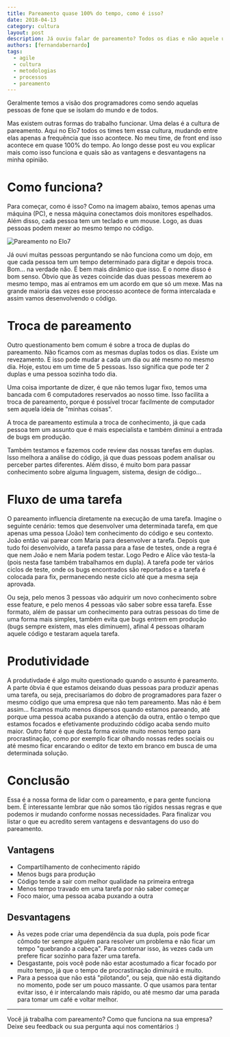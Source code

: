 ```yaml
---
title: Pareamento quase 100% do tempo, como é isso?
date: 2018-04-13
category: cultura
layout: post
description: Já ouviu falar de pareamento? Todos os dias e não aquele uma vez por ano? Sabe como isso funciona? Nesse post falarei como fazemos isso no time de front end aqui do Elo7 e como há uma rotação de pessoas, o fluxo de tarefas e o que achamos bom e ruim dessa cultura.
authors: [fernandabernardo]
tags:
  - agile
  - cultura
  - metodologias
  - processos
  - pareamento
---
```


Geralmente temos a visão dos programadores como sendo aquelas pessoas de fone que se isolam do mundo e de todos.

Mas existem outras formas do trabalho funcionar. Uma delas é a cultura de pareamento. Aqui no Elo7 todos os times tem essa cultura, mudando entre elas apenas a frequência que isso acontece. No meu time, de front end isso acontece em quase 100% do tempo. Ao longo desse post eu vou explicar mais como isso funciona e quais são as vantagens e desvantagens na minha opinião.

# Como funciona?

Para começar, como é isso? Como na imagem abaixo, temos apenas uma máquina (PC), e nessa máquina conectamos dois monitores espelhados. Além disso, cada pessoa tem um teclado e um mouse. Logo, as duas pessoas podem mexer ao mesmo tempo no código.

![Pareamento no Elo7](../images/pareamento-01.png)

Já ouvi muitas pessoas perguntando se não funciona como um dojo, em que cada pessoa tem um tempo determinado para digitar e depois troca. Bom… na verdade não. É bem mais dinâmico que isso. E o nome disso é bom senso. Óbvio que às vezes coincide das duas pessoas mexerem ao mesmo tempo, mas aí entramos em um acordo em que só um mexe. Mas na grande maioria das vezes esse processo acontece de forma intercalada e assim vamos desenvolvendo o código.

# Troca de pareamento

Outro questionamento bem comum é sobre a troca de duplas do pareamento. Não ficamos com as mesmas duplas todos os dias. Existe um revezamento. E isso pode mudar a cada um dia ou até mesmo no mesmo dia. Hoje, estou em um time de 5 pessoas. Isso significa que pode ter 2 duplas e uma pessoa sozinha todo dia.

Uma coisa importante de dizer, é que não temos lugar fixo, temos uma bancada com 6 computadores reservados ao nosso time. Isso facilita a troca de pareamento, porque é possível trocar facilmente de computador sem aquela ideia de "minhas coisas".

A troca de pareamento estimula a troca de conhecimento, já que cada pessoa tem um assunto que é mais especialista e também diminui a entrada de bugs em produção.

Também testamos e fazemos code review das nossas tarefas em duplas. Isso melhora a análise do código, já que duas pessoas podem analisar ou perceber partes diferentes. Além disso, é muito bom para passar conhecimento sobre alguma linguagem, sistema, design de código...

# Fluxo de uma tarefa

O pareamento influencia diretamente na execução de uma tarefa. Imagine o seguinte cenário: temos que desenvolver uma determinada tarefa, em que apenas uma pessoa (João) tem conhecimento do código e seu contexto. João então vai parear com Maria para desenvolver a tarefa. Depois que tudo foi desenvolvido, a tarefa passa para a fase de testes, onde a regra é que nem João e nem Maria podem testar. Logo Pedro e Alice vão testa-la (pois nesta fase também trabalhamos em dupla). A tarefa pode ter vários ciclos de teste, onde os bugs encontrados são reportados e a tarefa é colocada para fix, permanecendo neste ciclo até que a mesma seja aprovada.

Ou seja, pelo menos 3 pessoas vão adquirir um novo conhecimento sobre esse feature, e pelo menos 4 pessoas vão saber sobre essa tarefa. Esse formato, além de passar um conhecimento para outras pessoas do time de uma forma mais simples, também evita que bugs entrem em produção (bugs sempre existem, mas eles diminuem), afinal 4 pessoas olharam aquele código e testaram aquela tarefa.

# Produtividade

A produtivdade é algo muito questionado quando o assunto é pareamento. A parte óbvia é que estamos deixando duas pessoas para produzir apenas uma tarefa, ou seja, precisaríamos do dobro de programadores para fazer o mesmo código que uma empresa que não tem pareamento. Mas não é bem assim... ficamos muito menos dispersos quando estamos pareando, até porque uma pessoa acaba puxando a atenção da outra, então o tempo que estamos focados e efetivamente produzindo código acaba sendo muito maior. Outro fator é que desta forma existe muito menos tempo para procrastinação, como por exemplo ficar olhando nossas redes sociais ou até mesmo ficar encarando o editor de texto em branco em busca de uma determinada solução.


# Conclusão

Essa é a nossa forma de lidar com o pareamento, e para gente funciona bem. É interessante lembrar que não somos tão rígidos nessas regras e que podemos ir mudando conforme nossas necessidades. Para finalizar vou listar o que eu acredito serem vantagens e desvantagens do uso do pareamento.

## Vantagens

- Compartilhamento de conhecimento rápido
- Menos bugs para produção
- Código tende a sair com melhor qualidade na primeira entrega
- Menos tempo travado em uma tarefa por não saber começar
- Foco maior, uma pessoa acaba puxando a outra

## Desvantagens

- Às vezes pode criar uma dependência da sua dupla, pois pode ficar cômodo ter sempre alguém para resolver um problema e não ficar um tempo "quebrando a cabeça". Para contornar isso, às vezes cada um prefere ficar sozinho para fazer uma tarefa.
- Desgastante, pois você pode não estar acostumado a ficar focado por muito tempo, já que o tempo de procrastinação diminuirá e muito.
- Para a pessoa que não está "pilotando", ou seja, que não está digitando no momento, pode ser um pouco massante. O que usamos para tentar evitar isso, é ir intercalando mais rápido, ou até mesmo dar uma parada para tomar um café e voltar melhor.

---

Você já trabalha com pareamento? Como que funciona na sua empresa? Deixe seu feedback ou sua pergunta aqui nos comentários :)
